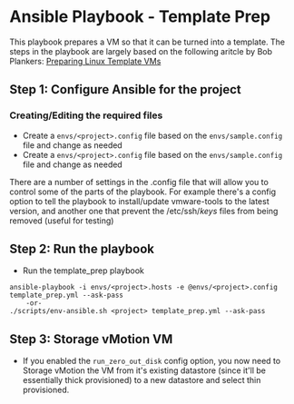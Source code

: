# Ansible Playbook - Template Prep

This playbook prepares a VM so that it can be turned into a template. The steps in the playbook are largely based on the following aritcle by Bob Plankers:
[Preparing Linux Template VMs](https://lonesysadmin.net/2013/03/26/preparing-linux-template-vms/)

## Step 1: Configure Ansible for the project
### Creating/Editing the required files
- Create a `envs/<project>.config` file based on the `envs/sample.config` file and change as needed
- Create a `envs/<project>.config` file based on the `envs/sample.config` file and change as needed

There are a number of settings in the .config file that will allow you to control some of the parts of the playbook. For example there's a config option to tell the playbook to install/update vmware-tools to the latest version, and another one that prevent the /etc/ssh/*keys* files from being removed (useful for testing)

## Step 2: Run the playbook
- Run the template_prep playbook

```Shell
ansible-playbook -i envs/<project>.hosts -e @envs/<project>.config template_prep.yml --ask-pass
    -or-
./scripts/env-ansible.sh <project> template_prep.yml --ask-pass
```

## Step 3: Storage vMotion VM
- If you enabled the ```run_zero_out_disk``` config option, you now need to Storage vMotion the VM from it's existing datastore (since it'll be essentially thick provisioned) to a new datastore and select thin provisioned.
